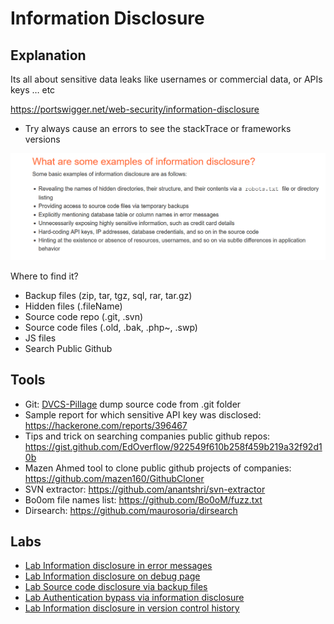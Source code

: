# Information Disclosure

## Explanation
Its all about sensitive data leaks like usernames or commercial data, or APIs keys … etc

https://portswigger.net/web-security/information-disclosure

- Try always cause an errors to see the stackTrace or frameworks versions

<p align="center" width="100%">
  <img src="image1.png" width="800" hight="500"/>
</p>

Where to find it?
- Backup files (zip, tar, tgz, sql, rar, tar.gz)
- Hidden files (.fileName)
- Source code repo (.git, .svn)
- Source code files (.old, .bak, .php~, .swp)
- JS files
- Search Public Github

## Tools
- Git: [DVCS-Pillage](https://github.com/evilpacket/DVCS-Pillage) dump source code from .git folder
- Sample report for which sensitive API key was disclosed: https://hackerone.com/reports/396467
- Tips and trick on searching companies public github repos: https://gist.github.com/EdOverflow/922549f610b258f459b219a32f92d10b
- Mazen Ahmed tool to clone public github projects of companies: https://github.com/mazen160/GithubCloner
- SVN extractor: https://github.com/anantshri/svn-extractor
- Bo0om file names list: https://github.com/Bo0oM/fuzz.txt
- Dirsearch: https://github.com/maurosoria/dirsearch
  
## Labs
- [Lab Information disclosure in error messages](https://github.com/aboelkassem/portswigger-labs/tree/main/Information%20Disclosure/Lab%20Information%20disclosure%20in%20error%20messages)
- [Lab Information disclosure on debug page](https://github.com/aboelkassem/portswigger-labs/tree/main/Information%20Disclosure/Lab%20Information%20disclosure%20on%20debug%20page)
- [Lab Source code disclosure via backup files](https://github.com/aboelkassem/portswigger-labs/tree/main/Information%20Disclosure/Lab%20Source%20code%20disclosure%20via%20backup%20files)
- [Lab Authentication bypass via information disclosure](https://github.com/aboelkassem/portswigger-labs/tree/main/Information%20Disclosure/Lab%20Authentication%20bypass%20via%20information%20disclosure)
- [Lab Information disclosure in version control history](https://github.com/aboelkassem/portswigger-labs/tree/main/Information%20Disclosure/Lab%20Information%20disclosure%20in%20version%20control%20history)
